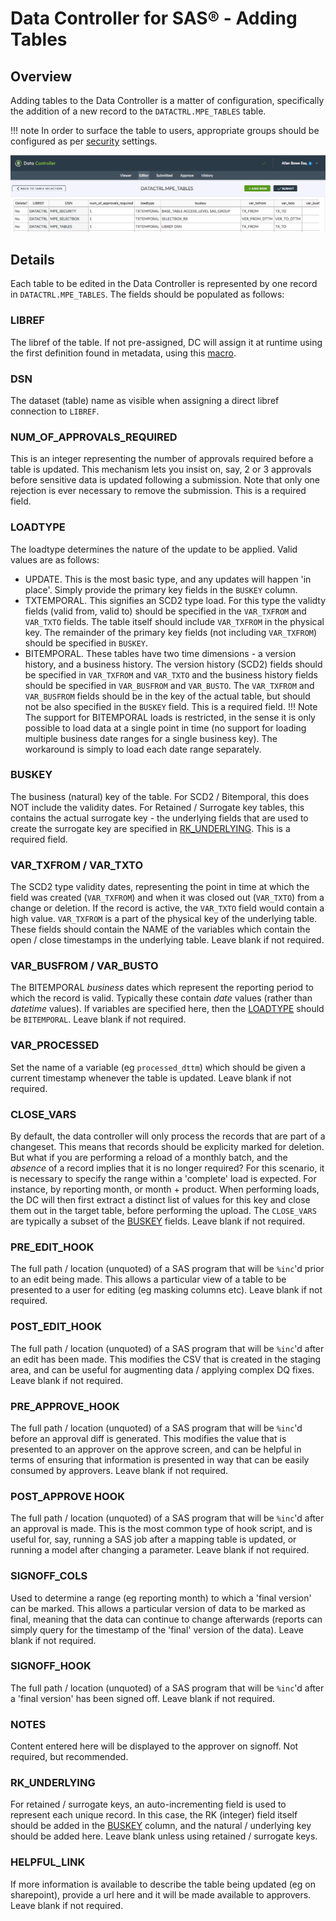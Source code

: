 # Data Controller for SAS® - Adding Tables

## Overview
Adding tables to the Data Controller is a matter of configuration, specifically the addition of a new record to the `DATACTRL.MPE_TABLES` table.

!!! note
    In order to surface the table to users, appropriate groups should be configured as per [security](dcc-security.md) settings.

![screenshot](img/configtable.png)

## Details

Each table to be edited in the Data Controller is represented by one record in `DATACTRL.MPE_TABLES`.  The fields should be populated as follows:

### LIBREF
The libref of the table.  If not pre-assigned, DC will assign it at runtime using the first definition found in metadata, using this [macro](https://github.com/Boemska/macrocore/blob/master/meta/mm_assigndirectlib.sas).

### DSN
The dataset (table) name as visible when assigning a direct libref connection to `LIBREF`.

### NUM_OF_APPROVALS_REQUIRED
This is an integer representing the number of approvals required before a table is updated.  This mechanism lets you insist on, say, 2 or 3 approvals before sensitive data is updated following a submission.  Note that only one rejection is ever necessary to remove the submission.
This is a required field.

### LOADTYPE
The loadtype determines the nature of the update to be applied.  Valid values are as follows:

 - UPDATE.  This is the most basic type, and any updates will happen 'in place'.  Simply provide the primary key fields in the `BUSKEY` column.
 - TXTEMPORAL.  This signifies an SCD2 type load.  For this type the validty fields (valid from, valid to) should be specified in the `VAR_TXFROM` and `VAR_TXTO` fields.  The table itself should include `VAR_TXFROM` in the physical key.  The remainder of the primary key fields (not including `VAR_TXFROM`) should be specified in `BUSKEY`.
 - BITEMPORAL.  These tables have two time dimensions - a version history, and a business history.  The version history (SCD2) fields should be specified in `VAR_TXFROM` and `VAR_TXTO` and the business history fields should be specified in `VAR_BUSFROM` and `VAR_BUSTO`.  The `VAR_TXFROM` and `VAR_BUSFROM` fields should be in the key of the actual table, but should not be also specified in the `BUSKEY` field.
This is a required field.
!!! Note
    The support for BITEMPORAL loads is restricted, in the sense it is only possible to load data at a single point in time (no support for loading multiple business date ranges for a single business key).  The workaround is simply to load each date range separately.

### BUSKEY
The business (natural) key of the table.  For SCD2 / Bitemporal, this does NOT include the validity dates.  For Retained / Surrogate key tables, this contains the actual surrogate key - the underlying fields that are used to create the surrogate key are specified in [RK_UNDERLYING](#rk_underlying).
This is a required field.

### VAR_TXFROM / VAR_TXTO
The SCD2 type validity dates, representing the point in time at which the field was created (`VAR_TXFROM`) and when it was closed out (`VAR_TXTO`) from a change or deletion.  If the record is active, the `VAR_TXTO` field would contain a high value.  `VAR_TXFROM` is a part of the physical key of the underlying table.
These fields should contain the NAME of the variables which contain the open / close timestamps in the underlying table.
Leave blank if not required.

### VAR_BUSFROM / VAR_BUSTO
The BITEMPORAL _business_ dates which represent the reporting period to which the record is valid.  Typically these contain _date_ values (rather than _datetime_ values).  If variables are specified here, then the [LOADTYPE](#loadtype) should be `BITEMPORAL`.
Leave blank if not required.

### VAR_PROCESSED
Set the name of a variable (eg `processed_dttm`) which should be given a current timestamp whenever the table is updated.
Leave blank if not required.

### CLOSE_VARS
By default, the data controller will only process the records that are part of a changeset.  This means that records should be explicity marked for deletion.  But what if you are performing a reload of a monthly batch, and the _absence_ of a record implies that it is no longer required?  For this scenario, it is necessary to specify the range within a 'complete' load is expected.  For instance, by reporting month, or month + product.  When performing loads, the DC will then first extract a distinct list of values for this key and close them out in the target table, before performing the upload.  The `CLOSE_VARS` are typically a subset of the [BUSKEY](#buskey) fields.
Leave blank if not required.

### PRE_EDIT_HOOK
The full path / location (unquoted) of a SAS program that will be `%inc`'d prior to an edit being made.  This allows a particular view of a table to be presented to a user for editing (eg masking columns etc). 
Leave blank if not required.

### POST_EDIT_HOOK
The full path / location (unquoted) of a SAS program that will be `%inc`'d after an edit has been made.  This modifies the CSV that is created in the staging area, and can be useful for augmenting data / applying complex DQ fixes.
Leave blank if not required.

### PRE_APPROVE_HOOK
The full path / location (unquoted) of a SAS program that will be `%inc`'d before an approval diff is generated.  This modifies the value that is presented to an approver on the approve screen, and can be helpful in terms of ensuring that information is presented in way that can be easily consumed by approvers.
Leave blank if not required.

### POST_APPROVE HOOK
The full path / location (unquoted) of a SAS program that will be `%inc`'d after an approval is made.  This is the most common type of hook script, and is useful for, say, running a SAS job after a mapping table is updated, or running a model after changing a parameter.
Leave blank if not required.

### SIGNOFF_COLS
Used to determine a range (eg reporting month) to which a 'final version' can be marked.  This allows a particular version of data to be marked as final, meaning that the data can continue to change afterwards (reports can simply query for the timestamp of the 'final' version of the data).
Leave blank if not required.

### SIGNOFF_HOOK
The full path / location (unquoted) of a SAS program that will be `%inc`'d after a 'final version' has been signed off.
Leave blank if not required.

### NOTES
Content entered here will be displayed to the approver on signoff.
Not required, but recommended.

### RK_UNDERLYING
For retained / surrogate keys, an auto-incrementing field is used to represent each unique record.  In this case, the RK (integer) field itself should be added in the [BUSKEY](#buskey) column, and the natural / underlying key should be added here.
Leave blank unless using retained / surrogate keys.

### HELPFUL_LINK
If more information is available to describe the table being updated (eg on sharepoint), provide a url here and it will be made available to approvers.
Leave blank if not required.
